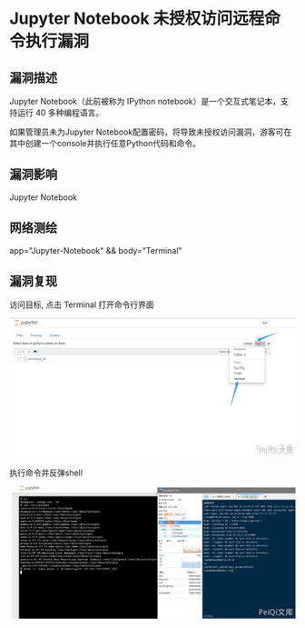 # Jupyter Notebook 未授权访问远程命令执行漏洞

## 漏洞描述

Jupyter Notebook（此前被称为 IPython notebook）是一个交互式笔记本，支持运行 40 多种编程语言。

如果管理员未为Jupyter Notebook配置密码，将导致未授权访问漏洞，游客可在其中创建一个console并执行任意Python代码和命令。

## 漏洞影响

<a-checkbox checked>Jupyter Notebook</a-checkbox></br>

## 网络测绘

<a-checkbox checked>app="Jupyter-Notebook" && body="Terminal"</a-checkbox></br>

## 漏洞复现

访问目标, 点击 Terminal 打开命令行界面



![img](../../../.vuepress/public/img/ju-1.png)



执行命令并反弹shell



![img](../../../.vuepress/public/img/ju-2.png)
